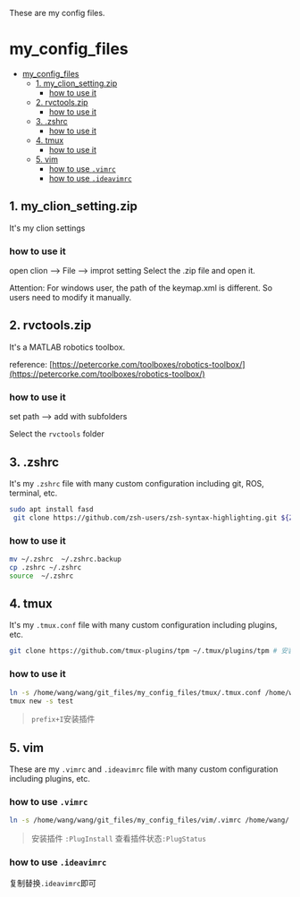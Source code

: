 These are my config files.

# my_config_files

- [my\_config\_files](#my_config_files)
  - [1. my\_clion\_setting.zip](#1-my_clion_settingzip)
    - [how to use it](#how-to-use-it)
  - [2. rvctools.zip](#2-rvctoolszip)
    - [how to use it](#how-to-use-it-1)
  - [3. .zshrc](#3-zshrc)
    - [how to use it](#how-to-use-it-2)
  - [4. tmux](#4-tmux)
    - [how to use it](#how-to-use-it-3)
  - [5. vim](#5-vim)
    - [how to use `.vimrc`](#how-to-use-vimrc)
    - [how to use `.ideavimrc`](#how-to-use-ideavimrc)


## 1. my_clion_setting.zip

It's my clion settings

### how to use it

open clion --> File --> improt setting 
Select the .zip file and open it.

Attention: For windows user, the path of the keymap.xml is different. So users need to modify it manually.

## 2. rvctools.zip

It's a MATLAB robotics toolbox.

reference: [https://petercorke.com/toolboxes/robotics-toolbox/](https://petercorke.com/toolboxes/robotics-toolbox/)

### how to use it

set path --> add with subfolders 

Select the `rvctools` folder

## 3. .zshrc

It's my `.zshrc` file with many custom configuration including git, ROS, terminal, etc.

```bash
sudo apt install fasd
 git clone https://github.com/zsh-users/zsh-syntax-highlighting.git ${ZSH_CUSTOM:-~/.oh-my-zsh/custom}/plugins/zsh-syntax-highlighting
```

### how to use it

```bash
mv ~/.zshrc  ~/.zshrc.backup
cp .zshrc ~/.zshrc 
source  ~/.zshrc
```


## 4. tmux

It's my `.tmux.conf` file with many custom configuration including plugins, etc.

```bash
git clone https://github.com/tmux-plugins/tpm ~/.tmux/plugins/tpm # 安装插件管理器
```

### how to use it

```bash
ln -s /home/wang/wang/git_files/my_config_files/tmux/.tmux.conf /home/wang/.tmux.conf
tmux new -s test
```
> `prefix+I`安装插件


## 5. vim

These are my `.vimrc` and `.ideavimrc` file with many custom configuration including plugins, etc.

### how to use `.vimrc`

```bash
ln -s /home/wang/wang/git_files/my_config_files/vim/.vimrc /home/wang/.vimrc
```
> 安装插件 `:PlugInstall`
> 查看插件状态`:PlugStatus`

### how to use `.ideavimrc`

复制替换`.ideavimrc`即可





